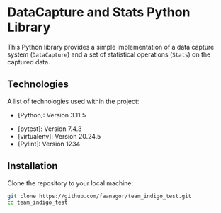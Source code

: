 # DataCapture and Stats Python Library

This Python library provides a simple implementation of a data capture system (`DataCapture`) and a set of statistical operations (`Stats`) on the captured data.

## Technologies

A list of technologies used within the project:

- [Python]: Version 3.11.5

* [pytest]: Version 7.4.3
* [virtualenv]: Version 20.24.5
* [Pylint]: Version 1234

## Installation

Clone the repository to your local machine:

```bash
git clone https://github.com/faanagor/team_indigo_test.git
cd team_indigo_test
```
